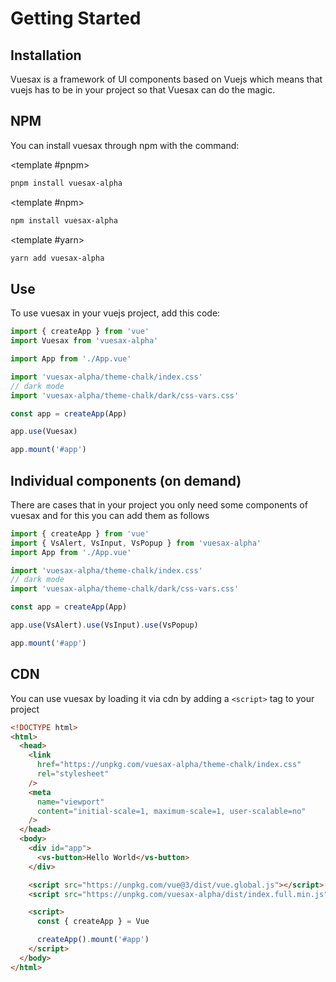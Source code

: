 # Getting Started

<card>

## Installation

Vuesax is a framework of UI components based on Vuejs which means that vuejs has to be in your project so that Vuesax can do the magic.

</card>

<card>

## NPM

You can install vuesax through npm with the command:

<command>

<template #pnpm>

```bash
pnpm install vuesax-alpha
```

</template>

<template #npm>

```bash
npm install vuesax-alpha
```

</template>

<template #yarn>

```bash
yarn add vuesax-alpha
```

</template>

</command>

</card>

<card>

## Use

To use vuesax in your vuejs project, add this code:

<command>

```ts
import { createApp } from 'vue'
import Vuesax from 'vuesax-alpha'

import App from './App.vue'

import 'vuesax-alpha/theme-chalk/index.css'
// dark mode
import 'vuesax-alpha/theme-chalk/dark/css-vars.css'

const app = createApp(App)

app.use(Vuesax)

app.mount('#app')
```

</command>

</card>

<card>

## Individual components (on demand)

There are cases that in your project you only need some components of vuesax and for this you can add them as follows

<command>

```ts
import { createApp } from 'vue'
import { VsAlert, VsInput, VsPopup } from 'vuesax-alpha'
import App from './App.vue'

import 'vuesax-alpha/theme-chalk/index.css'
// dark mode
import 'vuesax-alpha/theme-chalk/dark/css-vars.css'

const app = createApp(App)

app.use(VsAlert).use(VsInput).use(VsPopup)

app.mount('#app')
```

</command>

</card>

<card>

## CDN

You can use vuesax by loading it via cdn by adding a `<script>` tag to your project

<command>

```html
<!DOCTYPE html>
<html>
  <head>
    <link
      href="https://unpkg.com/vuesax-alpha/theme-chalk/index.css"
      rel="stylesheet"
    />
    <meta
      name="viewport"
      content="initial-scale=1, maximum-scale=1, user-scalable=no"
    />
  </head>
  <body>
    <div id="app">
      <vs-button>Hello World</vs-button>
    </div>

    <script src="https://unpkg.com/vue@3/dist/vue.global.js"></script>
    <script src="https://unpkg.com/vuesax-alpha/dist/index.full.min.js"></script>

    <script>
      const { createApp } = Vue

      createApp().mount('#app')
    </script>
  </body>
</html>
```

</command>

</card>
